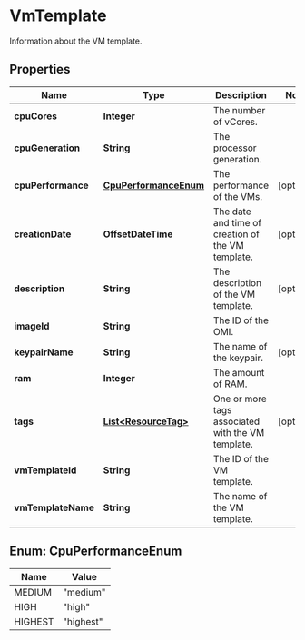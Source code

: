 

# VmTemplate

Information about the VM template.

## Properties

| Name | Type | Description | Notes |
|------------ | ------------- | ------------- | -------------|
|**cpuCores** | **Integer** | The number of vCores. |  |
|**cpuGeneration** | **String** | The processor generation. |  |
|**cpuPerformance** | [**CpuPerformanceEnum**](#CpuPerformanceEnum) | The performance of the VMs. |  [optional] |
|**creationDate** | **OffsetDateTime** | The date and time of creation of the VM template. |  [optional] |
|**description** | **String** | The description of the VM template. |  [optional] |
|**imageId** | **String** | The ID of the OMI. |  |
|**keypairName** | **String** | The name of the keypair. |  [optional] |
|**ram** | **Integer** | The amount of RAM. |  |
|**tags** | [**List&lt;ResourceTag&gt;**](ResourceTag.md) | One or more tags associated with the VM template. |  [optional] |
|**vmTemplateId** | **String** | The ID of the VM template. |  |
|**vmTemplateName** | **String** | The name of the VM template. |  |



## Enum: CpuPerformanceEnum

| Name | Value |
|---- | -----|
| MEDIUM | &quot;medium&quot; |
| HIGH | &quot;high&quot; |
| HIGHEST | &quot;highest&quot; |



